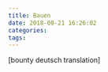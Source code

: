 ```yaml
---
title: Bauen
date: 2018-08-21 16:26:02
categories:
tags:
---
```


<!-- toc -->

[bounty deutsch translation]
